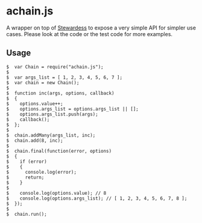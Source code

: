 # achain.js

A wrapper on top of [Stewardess][1] to expose a very simple API for simpler use cases. Please look at the code or the test code for more examples.


## Usage

    $  var Chain = require("achain.js");
    $
    $  var args_list = [ 1, 2, 3, 4, 5, 6, 7 ];
    $  var chain = new Chain();
    $     
    $  function inc(args, options, callback)
    $  {
    $    options.value++;
    $    options.args_list = options.args_list || [];
    $    options.args_list.push(args);
    $    callback();
    $  };
    $ 
    $  chain.addMany(args_list, inc);
    $  chain.add(8, inc);
    $ 
    $  chain.final(function(error, options)
    $  {
    $    if (error)
    $    {
    $      console.log(error);
    $      return;
    $    }
    $ 
    $    console.log(options.value); // 8
    $    console.log(options.args_list); // [ 1, 2, 3, 4, 5, 6, 7, 8 ];
    $  });
    $
    $  chain.run();


[1]: https://github.com/ifit/stewardess


